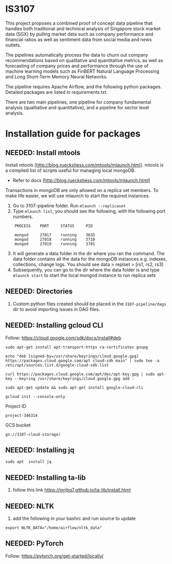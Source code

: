 # IS3107

This project proposes a combined proof of concept data pipeline that handles both traditional and technical analysis of Singapore stock market data (SGX) by pulling market data such as company performance and financial ratios as well as sentiment data from social media and news outlets.

The pipelines automatically process the data to churn out company recommendations based on qualitative and quantitative metrics, as well as forecasting of company prices and performance through the use of machine learning models such as FinBERT Natural Language Processing and Long Short-Term Memory Neural Networks.

The pipeline requires Apache Airflow, and the following python packages. Detailed packages are listed in requirements.txt.

There are two main pipelines, one pipeline for company fundamental analysis (qualitative and quantitative), and a pipeline for sector level analysis.

# Installation guide for packages

## NEEDED: Install mtools

Install mtools [http://blog.rueckstiess.com/mtools/mlaunch.html]. mtools is a compiled list of scripts useful for managing local mongoDB.

- Refer to docs [http://blog.rueckstiess.com/mtools/mlaunch.html]

Transactions in mongoDB are only allowed on a replica set members. To make life easier, we will use mlaunch to start the required instances.

1. Go to 3107-pipeline folder. Run `mlaunch --replicaset`
2. Type `mlaunch list`, you should see the following, with the following port numbers.

```
    PROCESS    PORT     STATUS     PID

    mongod     27017    running    3635
    mongod     27018    running    3710
    mongod     27019    running    3781
```

3. It will generate a data folder in the dir where you ran the command. The data folder contains all the data for the mongoDB instances e.g. indexes, collections, change logs. You should see data > replset > [rs1, rs2, rs3]
4. Subsequently, you can go to the dir where the data folder is and type `mlaunch start` to start the local mongod instance to run replica sets

## NEEDED: Directories

1. Custom python files created should be placed in the `3107-pipeline/dags` dir to avoid importing issues in DAG files.

## NEEDED: Installing gcloud CLI

Follow: https://cloud.google.com/sdk/docs/install#deb

```
sudo apt-get install apt-transport-https ca-certificates gnupg

echo "deb [signed-by=/usr/share/keyrings/cloud.google.gpg] https://packages.cloud.google.com/apt cloud-sdk main" | sudo tee -a /etc/apt/sources.list.d/google-cloud-sdk.list

curl https://packages.cloud.google.com/apt/doc/apt-key.gpg | sudo apt-key --keyring /usr/share/keyrings/cloud.google.gpg add -

sudo apt-get update && sudo apt-get install google-cloud-cli

gcloud init --console-only
```

Project ID

```
project-346314
```

GCS bucket

```
gs://3107-cloud-storage/
```

## NEEDED: Installing jq

```
sudo apt  install jq
```

## NEEDED: Installing ta-lib

1. follow this link https://mrjbq7.github.io/ta-lib/install.html

## NEEDED: NLTK

1. add the following in your bashrc and run source to update

```
export NLTK_DATA="/home/airflow/nltk_data"
```

## NEEDED: PyTorch

Follow: https://pytorch.org/get-started/locally/
